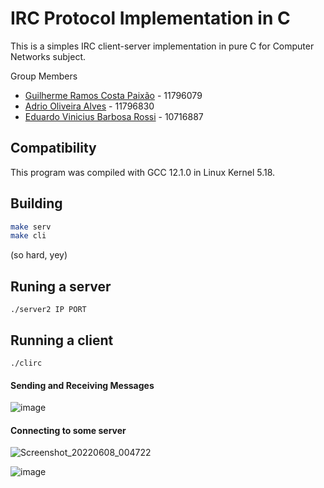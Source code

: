 # IRC Protocol Implementation in C

This is a simples IRC client-server implementation in pure C for Computer Networks subject.

Group Members

- [Guilherme Ramos Costa Paixão](https://guip.dev) - 11796079
- [Adrio Oliveira Alves](https://github.com/adriooa) - 11796830
- [Eduardo Vinicius Barbosa Rossi](https://github.com/RossiEduardo) - 10716887

## Compatibility

This program was compiled with GCC 12.1.0 in Linux Kernel 5.18.

## Building

```sh
make serv
make cli
```
(so hard, yey)

## Runing a server

```
./server2 IP PORT
```
## Running a client
```
./clirc
```

#### Sending and Receiving Messages
![image](https://user-images.githubusercontent.com/26512375/172527923-df33b7b5-d7ca-46e7-925d-af32f8841952.png)

#### Connecting to some server
![Screenshot_20220608_004722](https://user-images.githubusercontent.com/26512375/172527987-788231fe-fb18-440c-aba6-1156e68c91ff.png)

![image](https://user-images.githubusercontent.com/26512375/172528336-293af326-90fd-4521-9d48-e57cfa2133aa.png)

